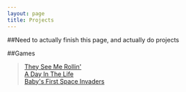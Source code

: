 ```yaml
---
layout: page
title: Projects
---
```

##Need to actually finish this page, and actually do projects

##Games
>[They See Me Rollin'](/public/games/weektwo/)  
>[A Day In The Life](/public/games/weekone/)  
>[Baby's First Space Invaders](/public/games/space)  
